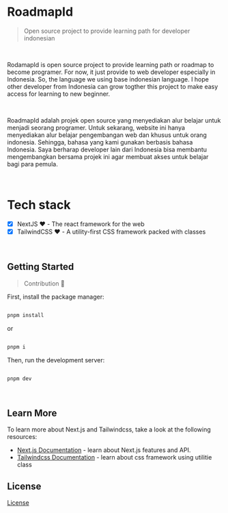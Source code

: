 # RoadmapId
> Open source project to provide learning path for developer indonesian

<br>

RodamapId is open source project to provide learning path or roadmap to become programer. For now, it just provide to web developer especially in Indonesia. So, the language we using base indonesian language. I hope other developer from Indonesia can grow togther this project to make easy access for learning to new beginner.

<br>

RoadmapId adalah projek open source yang menyediakan alur belajar untuk menjadi seorang programer. Untuk sekarang, website ini hanya menyediakan alur belajar pengembangan web dan khusus untuk orang indonesia. Sehingga, bahasa yang kami gunakan berbasis bahasa Indonesia. Saya berharap developer lain dari Indonesia bisa membantu mengembangkan bersama projek ini agar membuat akses untuk belajar bagi para pemula.


<br>

# Tech stack
- [x] NextJS ♥️ - The react framework for the web
- [x] TailwindCSS ♥️ - A utility-first CSS framework packed with classes

<br>

## Getting Started
> Contribution 🤝

First, install the package manager: 

```bash 

pnpm install

```

or 

```bash 

pnpm i

```


Then, run the development server: 

```bash 

pnpm dev

```
<br>

## Learn More

To learn more about Next.js and Tailwindcss, take a look at the following resources:

- [Next.js Documentation](https://nextjs.org/docs) - learn about Next.js features and API.
- [Tailwindcss Documentation](https://tailwindcss.com/docs) - learn about css framework using utilitie class

## License
[License](https://github.com/perdiDev/roadmapid/blob/main/LICENSE)
